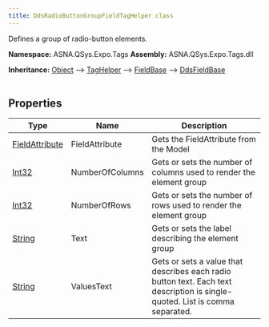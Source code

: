 ```yaml
---
title: DdsRadioButtonGroupFieldTagHelper class
---
```


Defines a group of radio-button elements.

**Namespace:** ASNA.QSys.Expo.Tags
**Assembly:** ASNA.QSys.Expo.Tags.dll

**Inheritance:** [Object](https://docs.microsoft.com/en-us/dotnet/api/system.object) --> [TagHelper](https://learn.microsoft.com/en-us/dotnet/api/microsoft.aspnetcore.razor.taghelpers.taghelper?view=aspnetcore-8.0) --> [FieldBase](/reference/expo/qsys-expo-tags/field-base.html) --> [DdsFieldBase](/reference/expo/qsys-expo-tags/dds-field-base.html)
<br>
<br>

## Properties

| Type | Name | Description
| --- | --- | --- 
| [FieldAttribute](/reference/expo/qsys-expo-model/field-attribute.html) | FieldAttribute | Gets the FieldAttribute from the Model |
| [Int32](https://learn.microsoft.com/en-us/dotnet/csharp/language-reference/builtin-types/integral-numeric-types) | NumberOfColumns | Gets or sets the number of columns used to render the element group |
| [Int32](https://learn.microsoft.com/en-us/dotnet/csharp/language-reference/builtin-types/integral-numeric-types) | NumberOfRows | Gets or sets the number of rows used to render the element group |
| [String](https://learn.microsoft.com/en-us/dotnet/api/system.string?view=net-8.0) | Text | Gets or sets the label describing the element group |
| [String](https://learn.microsoft.com/en-us/dotnet/api/system.string?view=net-8.0) | ValuesText | Gets or sets a value that describes each radio button text. Each text description is single-quoted. List is comma separated. |
